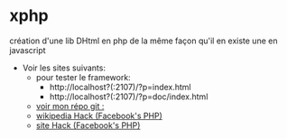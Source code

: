 # xphp
création d'une lib DHtml en php de la même façon qu'il en existe une en javascript

- Voir les sites suivants:
	- pour tester le framework:
		- http://localhost?(:2107)/?p=index.html
		- http://localhost?(:2107)/?p=doc/index.html
	- [voir mon répo git :](https://github.com/nicolachoquet06250/xphp)
	- [wikipedia Hack (Facebook's PHP)](https://fr.wikipedia.org/wiki/Hack_(langage))
	- [site Hack (Facebook's PHP)](https://hacklang.org/)

